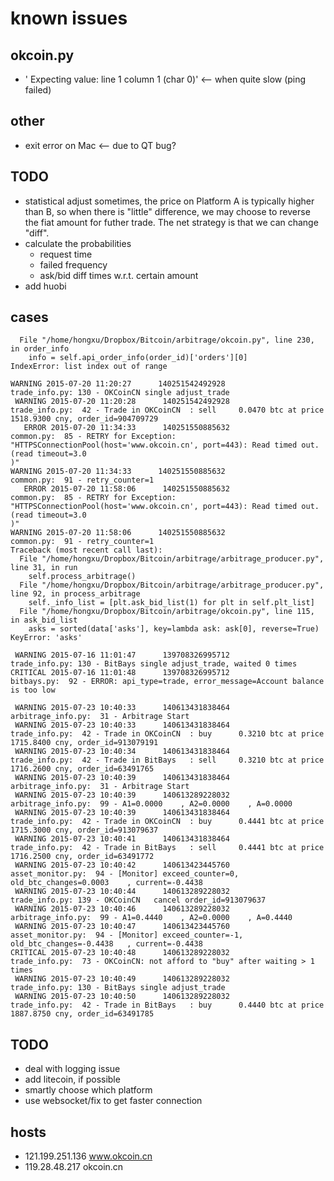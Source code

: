 # known issues

## okcoin.py

* ' Expecting value: line 1 column 1 (char 0)'               <-- when quite slow (ping failed)

## other
* exit error on Mac <-- due to QT bug?

## TODO
* statistical adjust
   sometimes, the price on Platform A is typically higher than B, so when there is "little" difference, we may choose to
reverse the fiat amount for futher trade. The net strategy is that we can change "diff".
* calculate the probabilities
    - request time
    - failed frequency
    - ask/bid diff times w.r.t. certain amount
* add huobi

## cases

```
  File "/home/hongxu/Dropbox/Bitcoin/arbitrage/okcoin.py", line 230, in order_info
    info = self.api_order_info(order_id)['orders'][0]
IndexError: list index out of range
```

```
WARNING 2015-07-20 11:20:27      140251542492928             trade_info.py: 130 - OKCoinCN single adjust_trade
 WARNING 2015-07-20 11:20:28      140251542492928             trade_info.py:  42 - Trade in OKCoinCN  : sell     0.0470 btc at price  1518.9300 cny, order_id=904709729
   ERROR 2015-07-20 11:34:33      140251550885632                 common.py:  85 - RETRY for Exception: "HTTPSConnectionPool(host='www.okcoin.cn', port=443): Read timed out. (read timeout=3.0
)"                                                                                                                                                                                              WARNING 2015-07-20 11:34:33      140251550885632                 common.py:  91 - retry_counter=1
   ERROR 2015-07-20 11:58:06      140251550885632                 common.py:  85 - RETRY for Exception: "HTTPSConnectionPool(host='www.okcoin.cn', port=443): Read timed out. (read timeout=3.0
)"                                                                                                                                                                                              WARNING 2015-07-20 11:58:06      140251550885632                 common.py:  91 - retry_counter=1
Traceback (most recent call last):
  File "/home/hongxu/Dropbox/Bitcoin/arbitrage/arbitrage_producer.py", line 31, in run
    self.process_arbitrage()
  File "/home/hongxu/Dropbox/Bitcoin/arbitrage/arbitrage_producer.py", line 92, in process_arbitrage
    self._info_list = [plt.ask_bid_list(1) for plt in self.plt_list]
  File "/home/hongxu/Dropbox/Bitcoin/arbitrage/okcoin.py", line 115, in ask_bid_list
    asks = sorted(data['asks'], key=lambda ask: ask[0], reverse=True)
KeyError: 'asks'
```

```
 WARNING 2015-07-16 11:01:47      139708326995712             trade_info.py: 130 - BitBays single adjust_trade, waited 0 times
CRITICAL 2015-07-16 11:01:48      139708326995712                bitbays.py:  92 - ERROR: api_type=trade, error_message=Account balance is too low
```

```
 WARNING 2015-07-23 10:40:33      140613431838464         arbitrage_info.py:  31 - Arbitrage Start
 WARNING 2015-07-23 10:40:33      140613431838464             trade_info.py:  42 - Trade in OKCoinCN  : buy      0.3210 btc at price  1715.8400 cny, order_id=913079191
 WARNING 2015-07-23 10:40:34      140613431838464             trade_info.py:  42 - Trade in BitBays   : sell     0.3210 btc at price  1716.2600 cny, order_id=63491765
 WARNING 2015-07-23 10:40:39      140613431838464         arbitrage_info.py:  31 - Arbitrage Start
 WARNING 2015-07-23 10:40:39      140613289228032         arbitrage_info.py:  99 - A1=0.0000    , A2=0.0000    , A=0.0000
 WARNING 2015-07-23 10:40:39      140613431838464             trade_info.py:  42 - Trade in OKCoinCN  : buy      0.4441 btc at price  1715.3000 cny, order_id=913079637
 WARNING 2015-07-23 10:40:41      140613431838464             trade_info.py:  42 - Trade in BitBays   : sell     0.4441 btc at price  1716.2500 cny, order_id=63491772
 WARNING 2015-07-23 10:40:42      140613423445760          asset_monitor.py:  94 - [Monitor] exceed_counter=0, old_btc_changes=0.0003    , current=-0.4438
 WARNING 2015-07-23 10:40:44      140613289228032             trade_info.py: 139 - OKCoinCN   cancel order_id=913079637
 WARNING 2015-07-23 10:40:46      140613289228032         arbitrage_info.py:  99 - A1=0.4440    , A2=0.0000    , A=0.4440
 WARNING 2015-07-23 10:40:47      140613423445760          asset_monitor.py:  94 - [Monitor] exceed_counter=-1, old_btc_changes=-0.4438   , current=-0.4438
CRITICAL 2015-07-23 10:40:48      140613289228032             trade_info.py:  73 - OKCoinCN: not afford to "buy" after waiting > 1 times
 WARNING 2015-07-23 10:40:49      140613289228032             trade_info.py: 130 - BitBays single adjust_trade
 WARNING 2015-07-23 10:40:50      140613289228032             trade_info.py:  42 - Trade in BitBays   : buy      0.4440 btc at price  1887.8750 cny, order_id=63491785
```

## TODO
- deal with logging issue
- add litecoin, if possible
- smartly choose which platform
- use websocket/fix to get faster connection

## hosts
- 121.199.251.136 www.okcoin.cn
- 119.28.48.217   okcoin.cn
